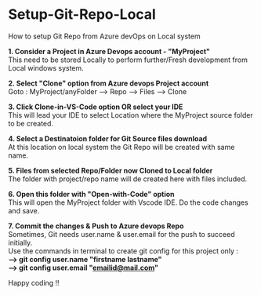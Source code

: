 # Setup-Git-Repo-Local
How to setup Git Repo from Azure devOps on Local system <p>

<b>1. Consider a Project in Azure Devops account - "MyProject"</b></br>
This need to be stored Locally to perform further/Fresh development from Local windows system.</br>

<b>2. Select "Clone" option from Azure devops Project account</b></br>
Goto : MyProject/anyFolder --> Repo --> Files --> Clone</br>

<b>3. Click Clone-in-VS-Code option OR select your IDE</b></br>
This will lead your IDE to select Location where the MyProject source folder to be created.</br>

<b>4. Select a Destinatoion folder for Git Source files download</b></br>
 At this location on local system the Git Repo will be created with same name.</br>

<b>5. Files from selected Repo/Folder now Cloned to Local folder</b></br>
The folder with project/repo name will de created here with files included.

<b>6. Open this folder with "Open-with-Code" option</b></br>
 This will open the MyProject folder with Vscode IDE. Do the code changes and save.</br>
  
<b>7. Commit the changes & Push to Azure devops Repo </b></br>
Sometimes, Git needs user.name & user.email for the push to succeed initially.</br>
Use the commands in terminal to create git config for this project only :</br>
<b>--> git config user.name "firstname lastname" </br>
--> git config user.email "emailid@mail.com"</b></p>

Happy coding !!
